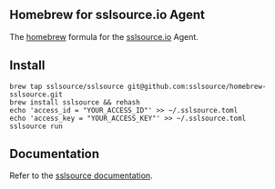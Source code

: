 Homebrew for sslsource.io Agent
-

The [homebrew](https://brew.sh/) formula for the [sslsource.io](https://sslsource.io) Agent.

Install
--

```shell
brew tap sslsource/sslsource git@github.com:sslsource/homebrew-sslsource.git
brew install sslsource && rehash
echo 'access_id = "YOUR_ACCESS_ID"' >> ~/.sslsource.toml
echo 'access_key = "YOUR_ACCESS_KEY"' >> ~/.sslsource.toml
sslsource run
```

Documentation
--
Refer to the [sslsource documentation](https://sslsource.io/docs).
